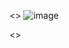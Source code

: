 <<Q-Leaning>>
![image](https://github.com/user-attachments/assets/307a549e-9f5d-4cb7-ab41-d08fcd6d531c)

<<SARSA>>
